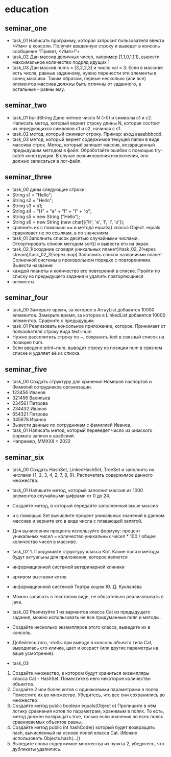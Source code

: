 # education

## seminar_one
* task_01 Написать программу, которая запросит пользователя ввести <Имя> в консоли. Получит введенную строку и выведет в консоль сообщение “Привет, <Имя>!”+
* task_02 Дан массив двоичных чисел, например [1,1,0,1,1,1], вывести максимальное количество подряд идущих 1
* task_03 Дан массив nums = [3,2,2,3] и число val = 3. Если в массиве есть числа, равные заданному, нужно перенести эти элементы в конец массива.
Таким образом, первые несколько (или все) элементов массива должны быть отличны от заданного, а остальные - равны ему.
## seminar_two

* task_01 buildString Дано четное число N (>0) и символы c1 и c2. Написать метод, который вернет строку длины N, которая состоит из чередующихся символов c1 и c2, начиная с c1.
* task_02 метод, который сжимает строку. Пример: вход aaaabbbcdd.
* task_03 метод, который вернет содержимое текущей папки в виде массива строк. Метод, который запишет массив, возвращенный предыдущим методом в файл. Обработайте ошибки с помощью try-catch конструкции. В случае возникновения исключения, оно должно записаться в лог-файл.
## seminar_three

* task_00 даны следующие строки: 
* String s1 = "Hello";
* String s2 = "Hello";
* String s3 = s1;
* String s4 = "H" + "e" + "l" + "l" + "o";
* String s5 = new String ("Hello");
* String s6 = new String (new char[]{'H', 'e', 'l', 'l', 'o'});
* сравнить их с помощью == и метода equals() класса Object. equals сравнивает не по ссылкам, а по значениям
* task_01 Заполнить список десятью случайными числами. Отсортировать список методом sort() и вывести его на экран.
* task_02_1(создание словаря уникальных планет)/task_02_2(через stream)/task_02_3(через map) Заполнить список названиями планет Солнечной системы в произвольном порядке с повторениями. Вывести название
* каждой планеты и количество его повторений в списке. Пройти по списку из предыдущего задания и удалить повторяющиеся
* элементы.
## seminar_four
* task_00 Замерьте время, за которое в ArrayList добавятся 10000 элементов. Замерьте время, за которое в LinkedList добавятся 10000 элементов. Сравните с предыдущим.
* task_01 Реализовать консольное приложение, которое: Принимает от пользователя строку вида text~num
* Нужно рассплитить строку по ~, сохранить text в связный список на позицию num.
* Если введено print~num, выводит строку из позиции num в связном списке и удаляет её из списка.

## seminar_five
* task_00 Создать структуру для хранения Номеров паспортов и Фамилий сотрудников организации.
* 123456 Иванов
* 321456 Васильев
* 234561 Петрова
* 234432 Иванов
* 654321 Петрова
* 345678 Иванов
* Вывести данные по сотрудникам с фамилией Иванов.
* task_01 Написать метод, который переведет число из римского формата записи в арабский.
* Например, MMXXII = 2022

## seminar_six
* task_00 Создать HashSet, LinkedHashSet, TreeSet и заполнить их числами {1, 2, 3, 4, 2, 7, 8, 9}. Распечатать содержимое данного множества.
* task_01 Напишите метод, который заполнит массив из 1000 элементов случайными цифрами от 0 до 24.
* Создайте метод, в который передайте заполненный выше массив 
* и с помощью Set вычислите процент уникальных значений в данном массиве и верните его в виде числа с плавающей запятой.
* Для вычисления процента используйте формулу: процент уникальных чисел = количество уникальных чисел * 100 / общее количество чисел в массиве.
* task_02 1. Продумайте структуру класса Кот. Какие поля и методы будут актуальны для приложения, которое является
* информационной системой ветеринарной клиники
* архивом выставки котов
* информационной системой Театра кошек Ю. Д. Куклачёва
* Можно записать в текстовом виде, не обязательно реализовывать в java.

* task_02 Реализуйте 1 из вариантов класса Cat из предыдущего задания, можно использовать не все придуманные поля и методы. 
* Создайте несколько экземпляров этого класса, выведите их в консоль. 
* Добейтесь того, чтобы при выводе в консоль объекта типа Cat, выводилась его кличка, цвет и возраст (или другие параметры на ваше усмотрение).

* task_03 
1. Создайте множество, в котором будут храниться экземпляры класса Cat - HashSet<Cat>. Поместите в него некоторое количество объектов.
2. Создайте 2 или более котов с одинаковыми параметрами в полях. Поместите их во множество. Убедитесь, что все они сохранились во множество.
3. Создайте метод public boolean equals(Object o)
   Пропишите в нём логику сравнения котов по параметрам, хранимым в полях. То есть, метод должен возвращать true, только если значения во всех полях сравниваемых объектов равны.
4. Создайте метод public int hashCode()
   который будет возвращать hash, вычисленный на основе полей класса Cat. (Можно использовать Objects.hash(...))
5. Выведите снова содержимое множества из пункта 2, убедитесь, что дубликаты удалились.